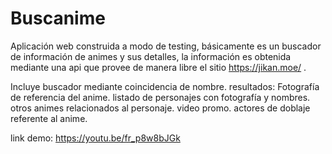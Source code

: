 # Buscanime

Aplicación web construida a modo de testing, básicamente es un buscador de información de animes y sus detalles, la información es obtenida mediante una api que provee de manera libre el sitio https://jikan.moe/ .

Incluye buscador mediante coincidencia de nombre.
resultados:
Fotografía de referencia del anime.
listado de personajes con fotografía y nombres.
otros animes relacionados al personaje.
video promo.
actores de doblaje referente al anime.

link demo: https://youtu.be/fr_p8w8bJGk
